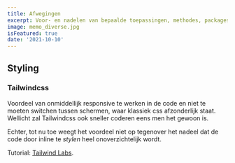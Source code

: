 ```yaml
---
title: Afwegingen 
excerpt: Voor- en nadelen van bepaalde toepassingen, methodes, packages, frameworks, ... . 
image: memo_diverse.jpg
isFeatured: true
date: '2021-10-10'
---
```


## Styling

### Tailwindcss

Voordeel van onmiddellijk responsive te werken in de code en niet te moeten switchen tussen schermen, waar klassiek css afzonderlijk staat. Wellicht zal Tailwindcss ook sneller coderen eens men het gewoon is. 

Echter, tot nu toe weegt het voordeel niet op tegenover het nadeel dat de code door inline te *stylen* heel onoverzichtelijk wordt. 

Tutorial: [Tailwind Labs](https://www.youtube.com/channel/UCOe-8z68tgw9ioqVvYM4ddQ).